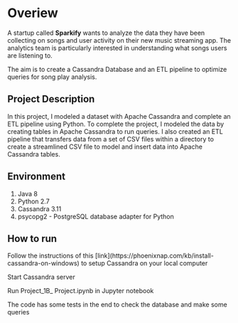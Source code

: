 <h1>Overiew</h2>

A startup called <b>Sparkify</b> wants to analyze the data they have been collecting on songs and user activity on their new music streaming app. The analytics team is particularly interested in understanding what songs users are listening to.

The aim is to create a Cassandra Database and an ETL pipeline to optimize queries for song play analysis.

<h2>Project Description </h2>

In this project, I modeled a dataset with Apache Cassandra and complete an ETL pipeline using Python. To complete the project, I modeled the data by creating tables in Apache Cassandra to run queries. I also created an ETL pipeline that transfers data from a set of CSV files within a directory to create a streamlined CSV file to model and insert data into Apache Cassandra tables.

<h2>Environment</h2>
<ol>
  <li>Java 8</li>
  <li>Python 2.7</li>
  <li>Cassandra 3.11</li>
  <li>psycopg2 - PostgreSQL database adapter for Python</li>
</ol>

<h2>How to run</h2>
Follow the instructions of this 
[link](https://phoenixnap.com/kb/install-cassandra-on-windows)
to setup Cassandra on your local computer
<p>Start Cassandra server</p>
<p>Run Project_1B_ Project.ipynb in Jupyter notebook</p>
    <p>The code has some tests in the end to check the database and make some queries</p>
